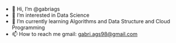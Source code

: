- 👋 Hi, I’m @gabriags
- 👀 I’m interested in Data Science
- 🌱 I’m currently learning Algorithms and Data Structure and Cloud Programming
- 📫 How to reach me gmail: gabri.ags98@gmail.com

<!---
gabriags/gabriags is a ✨ special ✨ repository because its `README.md` (this file) appears on your GitHub profile.
You can click the Preview link to take a look at your changes.
--->
